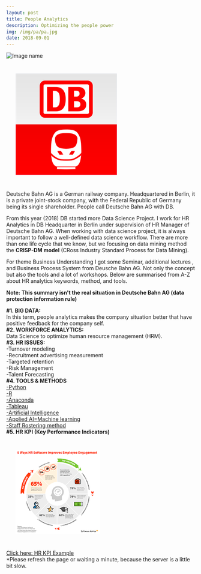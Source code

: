 ```yaml
---
layout: post
title: People Analytics
description: Optimizing the people power
img: /img/pa/pa.jpg
date: 2018-09-01
---
```

<!--
<div class="img_row">
  <a href="{{ site.baseurl }}/img/gobo/gobo1.png"><img class="col two" src="{{ site.baseurl }}/img/gobo/gobo1.png" alt=""></a>
     <a href="{{ site.baseurl }}/img/gobo/gobo3.png"><img class="col one" src="{{ site.baseurl }}/img/gobo/gobo3.png" alt=""></a> 
      <a href="{{ site.baseurl }}/img/gobo/gobo4.jpg"><img class="col one" src="{{ site.baseurl }}/img/gobo/gobo4.jpg" alt=""></a>
</div>-->

![Image name](https://gifimage.net/wp-content/uploads/2017/11/employee-gif-4.gif)
<!--<img src="http://cliparts.co/cliparts/6iy/oBb/6iyoBbdpT.gif"/>-->

<img class="col one right" src="/img/db.jpg" style="padding:25px">

Deutsche Bahn AG is a German railway company. Headquartered in Berlin, it is a private joint-stock company, with the Federal Republic of Germany being its single shareholder. People call Deutsche Bahn AG with DB.

From this year (2018) DB started more Data Science Project. I work for HR Analytics in DB Headquarter in Berlin under supervision of HR Manager of Deutsche Bahn AG. When working with data science project, it is always important to follow a well-defined data science workflow. There are more than one life cycle that we know, but we focusing on data mining method the **CRISP-DM model** (CRoss Industry Standard Process for Data Mining). 

For theme Business Understanding I got some Seminar, additional lectures , and Business Process System from Deusche Bahn AG.
Not only the concept but also the tools and a lot of workshops. Below are summarised from A-Z about HR analytics keywords, method, and tools.

**Note: This summary isn't the real situation in Deutsche Bahn AG (data protection information rule)**

**#1. BIG DATA:**
<Br>
In this term, people analytics makes the company situation better that have positive feedback for the company self.
<Br>
**#2. WORKFORCE ANALYTICS:**
<Br>
Data Science to optimize human resource management (HRM).
<Br>
**#3. HR ISSUES:**
<Br>
-Turnover modeling 
<Br>
-Recruitment advertising measurement
<Br>
-Targeted retention 
<Br>
-Risk Management
<Br>
-Talent Forecasting
<Br>
**#4. TOOLS & METHODS**
<Br>
  <a href="https://www.python.org/">-Python</a>
  <Br>
    <a href="https://www.r-project.org/about.html">-R</a>
    <Br>
      <a href="https://www.anaconda.com/">-Anaconda</a>
      <Br>
         <a href="https://www.tableau.com/">-Tableau</a>
        <Br>
          <a href="https://en.wikipedia.org/wiki/Artificial_intelligence">-Artificial Intelligence</a>
          <Br>
            <a href="https://en.wikipedia.org/wiki/Machine_learning">-Applied AI=Machine learning</a>
            <Br>
              <a href="https://en.wikipedia.org/wiki/Schedule_(workplace)">-Staff Rostering method</a>
<Br>
**#5. HR KPI (Key Performance Indicators)**

<img class="col one right" src="/img/hr/hrplus.png" style="padding:25px">

<a href="https://itsmecevi.github.io/dataviz-kpi/#/2018/06/03/human-resources">Click here: HR KPI Example</a>
 <Br>
*Please refresh the page or waiting a minute, because the server is a little bit slow.
  
  


